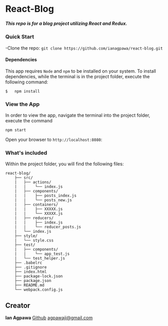 # React-Blog
##### This repo is for a blog project utilizing React and Redux.    

### Quick Start
-Clone the repo: `git clone https://github.com/ianagpawa/react-blog.git`


#### Dependencies
This app requires `Node` and `npm` to be installed on your system.  To install dependencies, while the terminal is in the project folder, execute the following command:
```
$   npm install
```

### View the App
In order to view the app, navigate the terminal into the project folder, execute the command
```
npm start
```
Open your browser to `http://localhost:8080`:


### What's included
Within the project folder, you will find the following files:

```
react-blog/
    ├── src/
    |   ├── actions/
    |   |    └── index.js
    |   ├── components/
    |   |    ├── posts_index.js
    |   |    └── posts_new.js
    |   ├── containers/
    |   |    ├── XXXXX.js
    |   |    └── XXXXX.js
    |   ├── reducers/
    |   |    ├── index.js
    |   |    └── reducer_posts.js
    |   └── index.js
    ├── style/
    |   └── style.css
    ├── test/
    |   ├── components/
    |   |    └── app_test.js
    |   └── test_helper.js
    ├── .babelrc
    ├── .gitignore
    ├── index.html
    ├── package-lock.json
    ├── package.json
    ├── README.md
    └── webpack.config.js
```

## Creator

**Ian Agpawa**
[Github](https://github.com/ianagpawa)
 agpawaji@gmail.com
